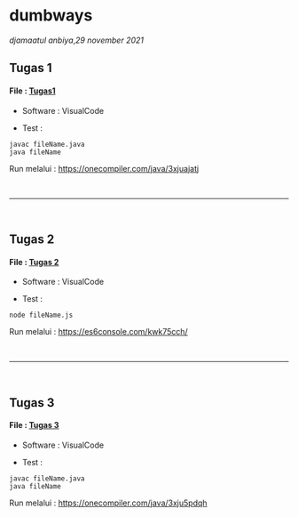 # dumbways

*djamaatul anbiya*,*29 november 2021*
<br>


## __Tugas 1__

#### File : [Tugas1](https://github.com/djamaatul/dumbways/blob/main/1.java)

- Software : VisualCode

- Test  : 

```
javac fileName.java
java fileName
```
Run melalui : 
https://onecompiler.com/java/3xjuajatj

<br>
<hr/>
<br>

## __Tugas 2__

#### File : [Tugas 2](https://github.com/djamaatul/dumbways/blob/main/2.js)


- Software : VisualCode

- Test  : 

```
node fileName.js
```
Run melalui : 
https://es6console.com/kwk75cch/

<br>
<hr/>
<br>


## __Tugas 3__

#### File : [Tugas 3](https://github.com/djamaatul/dumbways/blob/main/3.java)


- Software : VisualCode

- Test  : 

```
javac fileName.java
java fileName
```
Run melalui : 
https://onecompiler.com/java/3xju5pdqh
